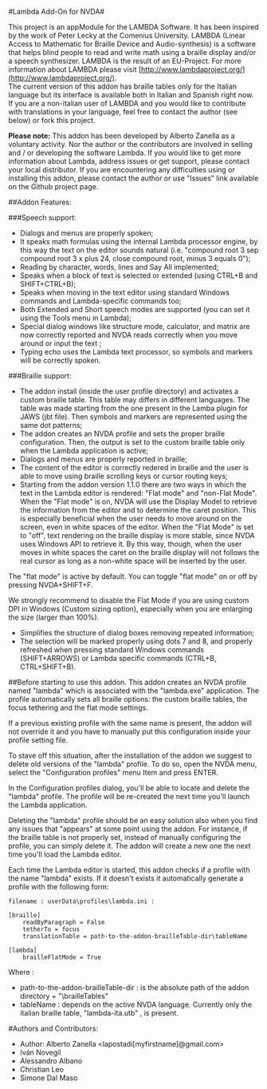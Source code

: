 #Lambda Add-On for NVDA#

This project is an appModule for the LAMBDA Software. It has been inspired by the work of Peter Lecky at the Comenius University. 
LAMBDA (Linear Access to Mathematic for Braille Device and Audio-synthesis) is a software that helps blind people to read and write math using a braille display and/or a speech synthesizer.
LAMBDA is the result of an EU-Project. For more information about LAMBDA please visit [http://www.lambdaproject.org/](http://www.lambdaproject.org/).  
The current version of this addon has braille tables only for the Italian language but its interface is available both in Italian and Spanish right now.
If you are a non-italian user of LAMBDA and you would like to contribute with translations in your language, feel free to contact the author (see below) or fork this project.

**Please note:** This addon has been developed by Alberto Zanella as a voluntary activity. Nor the author or the contributors are involved in selling and / or developing the software Lambda. If you would like to get more information about Lambda, address issues or get support, please contact your local distributor. If you are encountering any difficulties using or installing this addon, please contact the author or use "Issues" link available on the Github project page.

##Addon Features:

###Speech support:

* Dialogs and menus are properly spoken;
* It speaks math formulas using the internal Lambda processor engine, by this way the text on the editor sounds natural (i.e. "compound root 3 sep compound root 3 x plus 24, close compound root, minus 3 equals 0");
* Reading by character, words, lines and Say All implemented;
* Speaks when a block of text is selected or extended (using CTRL+B and SHIFT+CTRL+B);
* Speaks when moving in the text editor using standard Windows commands and Lambda-specific commands too;
* Both Extended and Short speech modes are supported (you can set it using the Tools menu in Lambda);
* Special dialog windows like structure mode, calculator, and matrix are now correctly reported and NVDA reads correctly when you move around or input the text ;
* Typing echo uses the Lambda text processor, so symbols and markers will be correctly spoken.

###Braille support:
* The addon install (inside the user profile directory) and activates a custom braille table. This table may differs in different languages. The table was made starting from the one present in the Lamba plugin for JAWS (jbt file). Then symbols and markers are represented using the same dot patterns;
* The addon creates an NVDA profile and sets the proper braille configuration. Then, the output is set to the custom braille table only when the Lambda application is active;
* Dialogs and menus are properly reported in braille;
* The content of the editor is correctly redered in braille and the user is able to move using braille scrolling keys or cursor routing keys;
* Starting from the addon version 1.1.0 there are two ways in which the text in the Lambda editor is rendered: "Flat mode" and "non-Flat Mode". When the "Flat mode" is on, NVDA will use the Display Model to retrieve the information from the editor and to determine the caret position. This is especially beneficial when the user needs to move around on the screen, even in white spaces of the editor. When the  "Flat Mode" is set to "off", text rendering on the braille display is more stable, since NVDA uses Windows API to retrieve it. By this way, though, when the user moves in white spaces the caret on the braille display will not follows the real cursor as long as a non-white space will be inserted by the user. 

The "flat mode" is active by default. You can toggle "flat mode" on or off by pressing NVDA+SHIFT+F.

We strongly recommend to disable the Flat Mode if you are using custom DPI in Windows (Custom sizing option), especially when you are enlarging the size (larger than 100%).
* Simplifies the structure of dialog boxes removing repeated information;
* The selection will be marked properly using dots 7 and 8, and properly refreshed when pressing standard Windows commands (SHIFT+ARROWS) or Lambda specific commands (CTRL+B, CTRL+SHIFT+B).

##Before starting to use this addon.
This addon creates an NVDA profile named "lambda" which is associated with the "lambda.exe" application. The profile automatically sets all braille options: the custom braille tables, the focus tethering and the flat mode settings.

If a previous existing profile with the same name is present, the addon will not override it and you have to manually put this configuration inside your profile setting file. 

To stave off this situation, after the installation of the addon we suggest to delete old versions of the "lambda" profile. To do so, open the NVDA menu, select the "Configuration profiles" menu Item and press ENTER.

In the Configuration profiles dialog, you'll be able to locate and delete the "lambda" profile. The profile will be re-created the next time you'll launch the Lambda application.

Deleting the "lambda" profile should be an easy solution also when you find any issues that "appears" at some point using the addon. For instance, if the braille table is not properly set, instead of manually configuring the profile, you can simply delete it. The addon will create a new one the next time you'll load the Lambda editor.

Each time the Lambda editor is started, this addon checks if a profile with the name "lambda" exists. If it doesn't exists it automatically generate a profile with the following form:

```
filename : userData\profiles\lambda.ini :

[braille]
	readByParagraph = False
	tetherTo = focus
	translationTable = path-to-the-addon-brailleTable-dir\tableName

[lambda]
	brailleFlatMode = True

```
Where :
* path-to-the-addon-brailleTable-dir : is the absolute path of the addon directory + "\brailleTables"
* tableName : depends on the active NVDA language. Currently only the italian braille table, "lambda-ita.utb" , is present.




#Authors and Contributors:
* Author: Alberto Zanella <lapostadi[myfirstname]@gmail.com>
* Iván Novegil
* Alessandro Albano
* Christian Leo
* Simone Dal Maso




